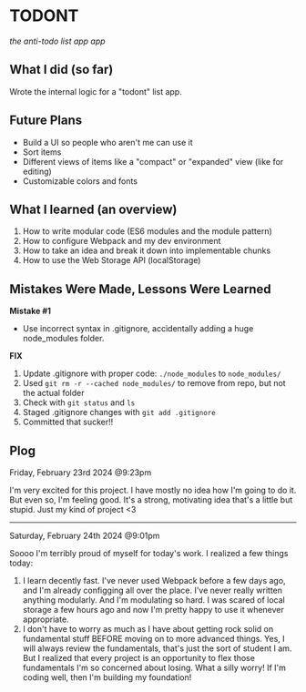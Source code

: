 # TODONT
*the anti-todo list app app*

## What I did (so far)
Wrote the internal logic for a "todont" list app.

## Future Plans
- Build a UI so people who aren't me can use it
- Sort items
- Different views of items like a "compact" or "expanded" view (like for editing)
- Customizable colors and fonts

## What I learned (an overview)
1. How to write modular code (ES6 modules and the module pattern)
2. How to configure Webpack and my dev environment
3. How to take an idea and break it down into implementable chunks
4. How to use the Web Storage API (localStorage)

## Mistakes Were Made, Lessons Were Learned

**Mistake #1**
- Use incorrect syntax in .gitignore, accidentally adding a huge node_modules folder.

**FIX**
1. Update .gitignore with proper code: `./node_modules` to `node_modules/`
2. Used `git rm -r --cached node_modules/` to remove from repo, but not the actual folder
3. Check with `git status` and `ls`
4. Staged .gitignore changes with `git add .gitignore`
5. Committed that sucker!!

## Plog

Friday, February 23rd 2024 @9:23pm

I'm very excited for this project. I have mostly no idea how I'm going to do it. But even so, I'm feeling good. It's a strong, motivating idea that's a little but stupid. Just my kind of project <3

---

Saturday, February 24th 2024 @9:01pm

Soooo I'm terribly proud of myself for today's work. I realized a few things today:
1. I learn decently fast. I've never used Webpack before a few days ago, and I'm already configging all over the place. I've never really written anything modularly. And I'm modulating so hard. I was scared of local storage a few hours ago and now I'm pretty happy to use it whenever appropriate.
2. I don't have to worry as much as I have about getting rock solid on fundamental stuff BEFORE moving on to more advanced things. Yes, I will always review the fundamentals, that's just the sort of student I am. But I realized that every project is an opportunity to flex those fundamentals I'm so concerned about losing. What a silly worry! If I'm coding well, then I'm building my foundation!